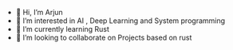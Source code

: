 - 👋 Hi, I’m Arjun
- 👀 I’m interested in AI , Deep Learning and System programming
- 🌱 I’m currently learning Rust
- 💞️ I’m looking to collaborate on Projects based on rust 


<!---
abadola221/abadola221 is a ✨ special ✨ repository because its `README.md` (this file) appears on your GitHub profile.
You can click the Preview link to take a look at your changes.
--->
